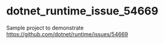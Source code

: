 # dotnet_runtime_issue_54669

Sample project to demonstrate https://github.com/dotnet/runtime/issues/54669
